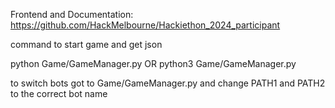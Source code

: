 Frontend and Documentation:\
https://github.com/HackMelbourne/Hackiethon_2024_participant

command to start game and get json

python Game/GameManager.py
OR
python3 Game/GameManager.py

to switch bots
got to Game/GameManager.py and change PATH1 and PATH2 to the correct bot name

